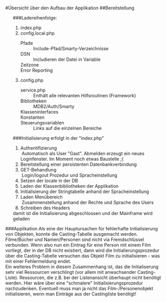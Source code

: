 #Übersicht über den Aufbau der Applikation
##Bereitstellung
<ul class="first">
###Ladereihenfolge:
        <ol>
            <li>index.php
            </li>
            <li>config.local.php
                <dl>
                    <dt>Pfade</dt><dd>Include-Pfad/Smarty-Verzeichnisse</dd>
                    <dt>DSN</dt><dd>Includieren der Datei in Variable</dd>
                    <dt>Zeitzone</dt>
                    <dt>Error Reporting</dt>
                </dl>
            </li>
            <li>config.php
                <dl>
                    <dt>service.php</dt><dd>Enthält alle relevanten Hilfsroutinen (Framework)</dd>
                    <dt>Bibliotheken</dt><dd>MDB2/Auth/Smarty</dd>
                    <dt>Klasseninterfaces</dt>
                    <dt>Konstanten</dt>
                    <dt>Steuerungsvariablen</dt><dd>Links auf die einzelnen Bereiche</dd>
                </dl>
            </li>
        </ol>
    </li>
###Initialisierung 
    erfolgt in der "index.php"
        <ol>
            <li>Authentifizierung<div class="descr">&nbsp;Automatisch als User "Gast". Abmelden erzeugt ein neues
                Loginfenster. Im Moment noch etwas Baustelle ;(</div></li>
            <li>Bereitstellung einer persistenten Datenbankverbindung</li>
            <li>GET-Behandlung<div class="descr">&nbsp;Login/logout Prozedur und Spracheinstellung</div></li>
            <li>Setzen der locale in der DB</li>
            <li>Laden der Klassenbibliotheken der Applikation</li>
            <li>Initialisierung der Stringtabelle anhand der Spracheinstellung</li>
            <li>Laden
                Menübereich<div class="descr">&nbsp;Zusammenstellung anhand der Rechte und Sprache des Users</div></li>
            <li>Schreiben des Headers</li>
        </ol>
    </li>
    damit ist die Initialisierung abgeschlossen und der Mainframe wird geladen
</ul>
###Applikation
    Als eine der Hauptursachen für fehlerhafte Initialisierung von Objekten, konnte die
    Casting-Tabelle ausgemacht werden. Filme/Bücher und Namen/Personen sind nicht via Fremdschlüssel verbunden.
    Wenn also nun ein Eintrag für eine Person mit einem Film vorliegt, der in der DB nicht existiert, dann wird
    die Initialierungsprozedur über die Casting-Tabelle versuchen das Objekt Film zu initialisieren - was mit
    einer Fehlermeldung endet.<br>Ein weiteres Problem in diesem Zusammenhang ist, das die Initialiserung sehr
    viel Ressourcen verschlingt (vor allem mit anwachsender Casting-Liste). Ressourcen, die z.B. bei der
    Listenansicht überhaupt nicht benötigt werden. Hier wäre über eine "schmalere" Initialisierungsprozedur
    nachzudenken. Eventuell muss man ja nicht das Film-/Personenobjekt initialisieren, wenn man Einträge aus der
    Castingliste benötigt!